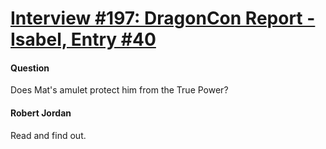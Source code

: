 # [Interview #197: DragonCon Report - Isabel, Entry #40](https://www.theoryland.com/intvmain.php?i=197#40)

#### Question

Does Mat's amulet protect him from the True Power?

#### Robert Jordan

Read and find out.

